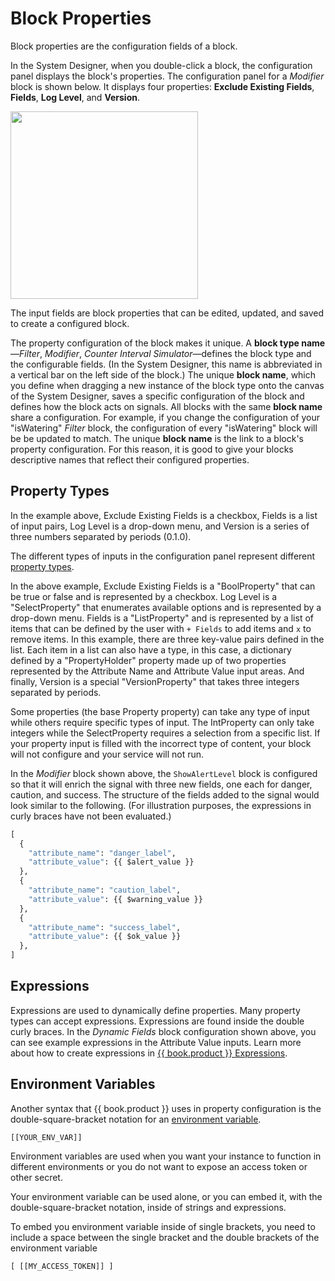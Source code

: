 # Block Properties

Block properties are the configuration fields of a block.

In the System Designer, when you double-click a block, the configuration panel displays the block's properties. The configuration panel for a _Modifier_ block is shown below. It displays four properties: **Exclude Existing Fields**, **Fields**, **Log Level**, and **Version**.

<img src="/img/DF-block-config.png" width="300" />

The input fields are block properties that can be edited, updated, and saved to create a configured block.

The property configuration of the block makes it unique. A **block type name**—_Filter_, _Modifier_, _Counter Interval Simulator_—defines the block type and the configurable fields. (In the System Designer, this name is abbreviated in a vertical bar on the left side of the block.) The unique **block name**, which you define when dragging a new instance of the block type onto the canvas of the System Designer, saves a specific configuration of the block and defines how the block acts on signals. All blocks with the same **block name** share a configuration. For example, if you change the configuration of your "isWatering" _Filter_ block, the configuration of every "isWatering" block will be be updated to match. The unique **block name** is the link to a block's property configuration. For this reason, it is good to give your blocks descriptive names that reflect their configured properties.

## Property Types

In the example above, Exclude Existing Fields is a checkbox, Fields is a list of input pairs, Log Level is a drop-down menu, and Version is a series of three numbers separated by periods (0.1.0).

The different types of inputs in the configuration panel represent different [property types](../block-development.html#property-types).

In the above example, Exclude Existing Fields is a "BoolProperty" that can be true or false and is represented by a checkbox. Log Level is a "SelectProperty" that enumerates available options and is represented by a drop-down menu. Fields is a "ListProperty" and is represented by a list of items that can be defined by the user with `+ Fields` to add items and `x` to remove items. In this example, there are three key-value pairs defined in the list. Each item in a list can also have a type, in this case, a dictionary defined by a "PropertyHolder" property made up of two properties represented by the Attribute Name and Attribute Value input areas. And finally, Version is a special "VersionProperty" that takes three integers separated by periods.

Some properties (the base Property property) can take any type of input while others require specific types of input. The IntProperty can only take integers while the SelectProperty requires a selection from a specific list. If your property input is filled with the incorrect type of content, your block will not configure and your service will not run.

In the _Modifier_ block shown above, the `ShowAlertLevel` block is configured so that it will enrich the signal with three new fields, one each for danger, caution, and success. The structure of the fields added to the signal would look similar to the following. (For illustration purposes, the expressions in curly braces have not been evaluated.)

```python
[
  {
    "attribute_name": "danger_label",
    "attribute_value": {{ $alert_value }}
  },
  {
    "attribute_name": "caution_label",
    "attribute_value": {{ $warning_value }}
  },
  {
    "attribute_name": "success_label",
    "attribute_value": {{ $ok_value }}
  },
]
```

## Expressions

Expressions are used to dynamically define properties. Many property types can accept expressions. Expressions are found inside the double curly braces. In the _Dynamic Fields_ block configuration shown above, you can see example expressions in the Attribute Value inputs. Learn more about how to create expressions in [{{ book.product }} Expressions](./expressions.html).

## Environment Variables

Another syntax that {{ book.product }} uses in property configuration is the double-square-bracket notation for an [environment variable](/deployment/README.md#different-environments).

`[[YOUR_ENV_VAR]]`

Environment variables are used when you want your instance to function in different environments or you do not want to expose an access token or other secret.

Your environment variable can be used alone, or you can embed it, with the double-square-bracket notation, inside of strings and expressions.

To embed you environment variable inside of single brackets, you need to include a space between the single bracket and the double brackets of the environment variable

```[ [[MY_ACCESS_TOKEN]] ]```
